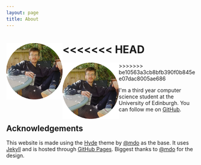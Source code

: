 ```yaml
---
layout: page
title: About
---
```

<<<<<<< HEAD
<img class="small-img" src="/assets/profilepicture.png" alt="profilepicture" title="It's me, look" Align="left" width="150">
=======
<img class="small-img" src="/assets/profilepicture.png" alt="placeholder" title="it's me!" Align="left" width="150">
>>>>>>> be10563a3cb8bfb390f0b845ee07dac8005ae686


I'm a third year computer science student at the University of Edinburgh. You can follow me on [GitHub](https://github.com/Evan-Moss). 

## Acknowledgements

This website is made using the [Hyde](http://hyde.getpoole.com/) theme by [@mdo](https://twitter.com/mdo) as the base. It uses [Jekyll](https://jekyllrb.com/) and is hosted through [GitHub Pages](https://pages.github.com). Biggest thanks to [@mdo](https://twitter.com/mdo) for the design.

